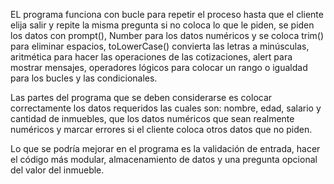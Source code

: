 EL programa funciona con bucle para repetir el proceso hasta que el cliente elija salir y repite la misma pregunta si no coloca lo que le piden, se piden los datos con prompt(), Number para los datos numéricos y se coloca trim() para eliminar espacios, toLowerCase() convierta las letras a minúsculas, aritmética para hacer las operaciones de las cotizaciones, alert para mostrar mensajes, operadores lógicos para colocar un rango o igualdad para los bucles y las condicionales. 

Las partes del programa que se deben considerarse es colocar correctamente los datos requeridos las cuales son: nombre, edad, salario y cantidad de inmuebles, que los datos numéricos que sean realmente numéricos y marcar errores si el cliente coloca otros datos que no piden.

Lo que se podría mejorar en el programa es la validación de entrada, hacer el código más modular, almacenamiento de datos y una pregunta opcional del valor del inmueble.
